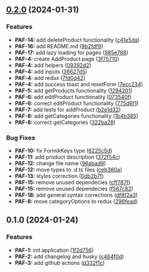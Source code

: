 

## [0.2.0](https://github.com/MateuszMG/products_app_frontend/compare/0.1.0...0.2.0) (2024-01-31)


### Features

* **PAF-14:** add deleteProduct functionality ([c41e5da](https://github.com/MateuszMG/products_app_frontend/commit/c41e5da70e3dade526788ccc7566df664bd66056))
* **PAF-16:** add README.md ([9b2fdf9](https://github.com/MateuszMG/products_app_frontend/commit/9b2fdf9ee1bea1ee95992755e50b3048277b1d4a))
* **PAF-17:** add lazy loading for pages ([985e788](https://github.com/MateuszMG/products_app_frontend/commit/985e7883a376771def5096781911d662736feeb9))
* **PAF-4:**  create AddProduct page ([3f75710](https://github.com/MateuszMG/products_app_frontend/commit/3f757104cac91b34eb193b60d8475d1dcdbad5e8))
* **PAF-4:** add helpers ([09392d2](https://github.com/MateuszMG/products_app_frontend/commit/09392d2dc7b8beb9eafc51ef1bb2154dfd88c84a))
* **PAF-4:** add inputs ([36627d5](https://github.com/MateuszMG/products_app_frontend/commit/36627d505f7334600c9ec6eaea0f30439b697ae4))
* **PAF-4:** add redux ([7fd0d42](https://github.com/MateuszMG/products_app_frontend/commit/7fd0d425b30695984558489481baa6fb173dd2b9))
* **PAF-4:** add success toast and resetForm ([7ecc234](https://github.com/MateuszMG/products_app_frontend/commit/7ecc2340109612edfaa51b4e801b2db2f7b110e9))
* **PAF-5:** add getProducts functionality ([1294201](https://github.com/MateuszMG/products_app_frontend/commit/129420172db25a683f32154ce22adcaaccd0f86c))
* **PAF-6:** add editProduct functionality ([073540f](https://github.com/MateuszMG/products_app_frontend/commit/073540f69f47a7b22ca856d7224369789b8e7a2e))
* **PAF-6:** correct editProduct functionality ([775d8f1](https://github.com/MateuszMG/products_app_frontend/commit/775d8f111a13dc3313ba1b7c2c18a7aaadc00664))
* **PAF-7:** add tests for addProduct ([b2e1d32](https://github.com/MateuszMG/products_app_frontend/commit/b2e1d32c62b1a60d4cfc11b6dc088aa7ebc21950))
* **PAF-8:** add getCategories functionality ([1b4b385](https://github.com/MateuszMG/products_app_frontend/commit/1b4b385db04e5969b156d5e7e95c927a1207e62a))
* **PAF-8:** correct getCategories ([322ba28](https://github.com/MateuszMG/products_app_frontend/commit/322ba28d091a2dbcaf43b44ac56988fbb96bc13f))


### Bug Fixes

* **PAF-10:** fix FormikKeys type ([6225c5d](https://github.com/MateuszMG/products_app_frontend/commit/6225c5d8764e7e075f01acde41607e6e8a4a6fe6))
* **PAF-11:** add product description ([372f54c](https://github.com/MateuszMG/products_app_frontend/commit/372f54ce8ae3bac9c1cb548da29069e205391bb5))
* **PAF-12:** change file name ([96abad9](https://github.com/MateuszMG/products_app_frontend/commit/96abad9fd1fce0cb1182bc44e6fa8b1d6ae0f464))
* **PAF-12:** move types to .d.ts files ([ceb360a](https://github.com/MateuszMG/products_app_frontend/commit/ceb360a836f6df2a673b43a562070320f7d7e07e))
* **PAF-13:** styles correction ([0db2b7f](https://github.com/MateuszMG/products_app_frontend/commit/0db2b7f8fce3c31b8321877bf75a54c5bde4c32c))
* **PAF-15:** remove unused dependecies ([cff787f](https://github.com/MateuszMG/products_app_frontend/commit/cff787f28d2d4850b4d9b12f3aaeeb94c0d70dc6))
* **PAF-15:** remove unused dependecies ([f567c82](https://github.com/MateuszMG/products_app_frontend/commit/f567c82561367cc81f3559e034e17f258b61df25))
* **PAF-18:** add general syntax corrections ([df8f2a3](https://github.com/MateuszMG/products_app_frontend/commit/df8f2a3ccc1d5b0fc2c2479bb8d861a66f7be8e5))
* **PAF-8:** move categoryOptions to redux ([296fead](https://github.com/MateuszMG/products_app_frontend/commit/296feadd870f4f2316604efd7d2cf58bdf375b98))

## 0.1.0 (2024-01-24)


### Features

* **PAF-1:** init application ([1f2d756](https://github.com/MateuszMG/products_app_frontend/commit/1f2d7567248a61de3ce445b0a3a4ff150d5d4ab7))
* **PAF-2:** add changelog and husky ([c464f0d](https://github.com/MateuszMG/products_app_frontend/commit/c464f0d142a5f2909bb2ae6b46fd611f2259198d))
* **PAF-3:** add github actions ([d332f1c](https://github.com/MateuszMG/products_app_frontend/commit/d332f1c6ab41e0a3bb4baf0c54370a5866bc6ed5))
